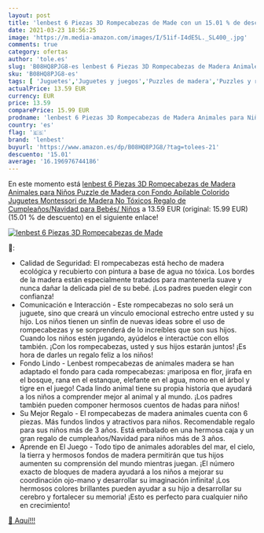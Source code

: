 ```yaml
---
layout: post
title: 'lenbest 6 Piezas 3D Rompecabezas de Made con un 15.01 % de descuento'
date: 2021-03-23 18:56:25
image: 'https://m.media-amazon.com/images/I/51if-I4dE5L._SL400_.jpg'
comments: true
category: ofertas
author: 'tole.es'
slug: 'B08HQ8PJG8-es lenbest 6 Piezas 3D Rompecabezas de Madera Animales para...'
sku: 'B08HQ8PJG8-es'
tags: [ 'Juguetes','Juguetes y juegos','Puzzles de madera','Puzzles y rompecabezas','juguetes','lenbest','puzzle','rompecabezas', ]
actualPrice: 13.59 EUR
currency: EUR
price: 13.59
comparePrice: 15.99 EUR
prodname: 'lenbest 6 Piezas 3D Rompecabezas de Madera Animales para Niños  Puzzle de Madera con Fondo Apilable Colorido  Juguetes Montessori de Madera  No Tóxicos  Regalo de Cumpleaños/Navidad para Bebés/ Niños'
country: 'es'
flag: '🇪🇸'
brand: 'lenbest'
buyurl: 'https://www.amazon.es/dp/B08HQ8PJG8/?tag=tolees-21'
descuento: '15.01'
average: '16.196976744186'
---
```


En este momento está [lenbest 6 Piezas 3D Rompecabezas de Madera Animales para Niños  Puzzle de Madera con Fondo Apilable Colorido  Juguetes Montessori de Madera  No Tóxicos  Regalo de Cumpleaños/Navidad para Bebés/ Niños](https://www.amazon.es/dp/B08HQ8PJG8/?tag=tolees-21) a 13.59 EUR (original: 15.99 EUR) (15.01 %  de descuento) en el siguiente enlace!

[![lenbest 6 Piezas 3D Rompecabezas de Made](https://m.media-amazon.com/images/I/51if-I4dE5L._SL400_.jpg)](https://www.amazon.es/dp/B08HQ8PJG8/?tag=tolees-21)

🔎:

- Calidad de Seguridad: El rompecabezas está hecho de madera ecológica y recubierto con pintura a base de agua no tóxica. Los bordes de la madera están especialmente tratados para mantenerla suave y nunca dañar la delicada piel de su bebé. ¡Los padres pueden elegir con confianza!
- Comunicación e Interacción - Este rompecabezas no solo será un juguete, sino que creará un vínculo emocional estrecho entre usted y su hijo. Los niños tienen un sinfín de nuevas ideas sobre el uso de rompecabezas y se sorprenderá de lo increíbles que son sus hijos. Cuando los niños estén jugando, ayúdelos e interactúe con ellos también. ¡Con los rompecabezas, usted y sus hijos estarán juntos! ¡Es hora de darles un regalo feliz a los niños!
- Fondo Lindo - Lenbest rompecabezas de animales madera se han adaptado el fondo para cada rompecabezas: ¡mariposa en flor, jirafa en el bosque, rana en el estanque, elefante en el agua, mono en el árbol y tigre en el juego! Cada lindo animal tiene su propia historia que ayudará a los niños a comprender mejor al animal y al mundo. ¡Los padres también pueden componer hermosos cuentos de hadas para niños!
- Su Mejor Regalo - El rompecabezas de madera animales cuenta con 6 piezas. Más fundos lindos y atractivos para niños. Recomendable regalo para sus niños más de 3 años. Está embalado en una hermosa caja y un gran regalo de cumpleaños/Navidad para niños más de 3 años.
- Aprende en El Juego - Todo tipo de animales adorables del mar, el cielo, la tierra y hermosos fondos de madera permitirán que tus hijos aumenten su comprensión del mundo mientras juegan. ¡El número exacto de bloques de madera ayudará a los niños a mejorar su coordinación ojo-mano y desarrollar su imaginación infinita! ¡Los hermosos colores brillantes pueden ayudar a su hijo a desarrollar su cerebro y fortalecer su memoria! ¡Esto es perfecto para cualquier niño en crecimiento!

[🛒 Aquí!!!](https://www.amazon.es/dp/B08HQ8PJG8/?tag=tolees-21)
